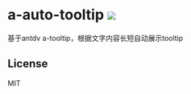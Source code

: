 # a-auto-tooltip ![](https://img.shields.io/badge/license-MIT-F44336.svg)

基于antdv a-tooltip，根据文字内容长短自动展示tooltip

## License

MIT
